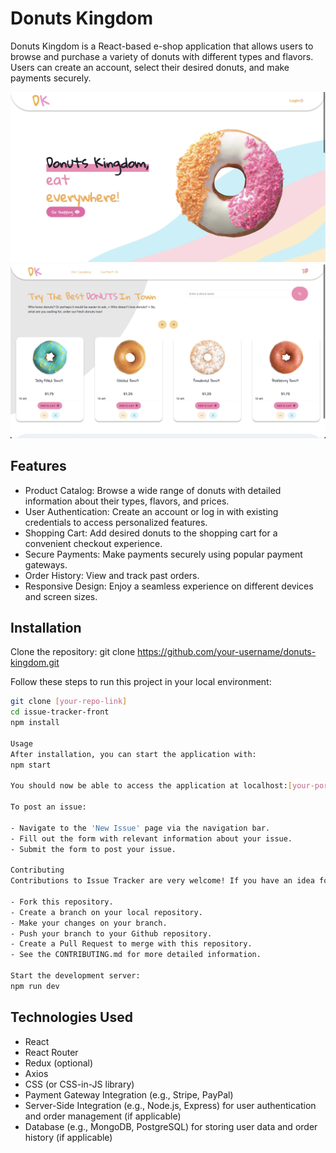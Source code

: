 # Donuts Kingdom

Donuts Kingdom is a React-based e-shop application that allows users to browse and purchase a variety of donuts with different types and flavors. Users can create an account, select their desired donuts, and make payments securely.

![Screenshot of the app](./src/images/screenshot/Screenshot.jpg)
![Screenshot of the app](./src/images/screenshot/Screenshot2.jpg)

## Features

- Product Catalog: Browse a wide range of donuts with detailed information about their types, flavors, and prices.
- User Authentication: Create an account or log in with existing credentials to access personalized features.
- Shopping Cart: Add desired donuts to the shopping cart for a convenient checkout experience.
- Secure Payments: Make payments securely using popular payment gateways.
- Order History: View and track past orders.
- Responsive Design: Enjoy a seamless experience on different devices and screen sizes.

## Installation

Clone the repository:
git clone https://github.com/your-username/donuts-kingdom.git

Follow these steps to run this project in your local environment:

```bash
git clone [your-repo-link]
cd issue-tracker-front
npm install

Usage
After installation, you can start the application with:
npm start

You should now be able to access the application at localhost:[your-port-number].

To post an issue:

- Navigate to the 'New Issue' page via the navigation bar.
- Fill out the form with relevant information about your issue.
- Submit the form to post your issue.

Contributing
Contributions to Issue Tracker are very welcome! If you have an idea for a feature, or find a bug to fix, please follow these steps:

- Fork this repository.
- Create a branch on your local repository.
- Make your changes on your branch.
- Push your branch to your Github repository.
- Create a Pull Request to merge with this repository.
- See the CONTRIBUTING.md for more detailed information.

Start the development server:
npm run dev
```

## Technologies Used

- React
- React Router
- Redux (optional)
- Axios
- CSS (or CSS-in-JS library)
- Payment Gateway Integration (e.g., Stripe, PayPal)
- Server-Side Integration (e.g., Node.js, Express) for user authentication and order management (if applicable)
- Database (e.g., MongoDB, PostgreSQL) for storing user data and order history (if applicable)
